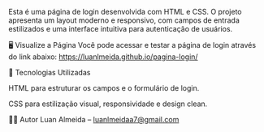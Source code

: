 Esta é uma página de login desenvolvida com HTML e CSS. O projeto apresenta um layout moderno e responsivo, com campos de entrada estilizados e uma interface intuitiva para autenticação de usuários.

🖥️ Visualize a Página
Você pode acessar e testar a página de login através do link abaixo:
https://luanlmeida.github.io/pagina-login/

🚀 Tecnologias Utilizadas

HTML para estruturar os campos e o formulário de login.

CSS para estilização visual, responsividade e design clean.

👨‍💻 Autor
Luan Almeida – luanlmeidaa7@gmail.com
